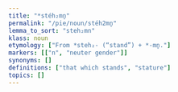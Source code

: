 ```yaml
---
title: "*stéh₂mn̥"
permalink: "/pie/noun/stéh2mn̥"
lemma_to_sort: "steh₂mn"
klass: noun
etymology: ["From *steh₂- (“stand”) +‎ *-mn̥."]
markers: [["n", "neuter gender"]]
synonyms: []
definitions: ["that which stands", "stature"]
topics: []
---
```

